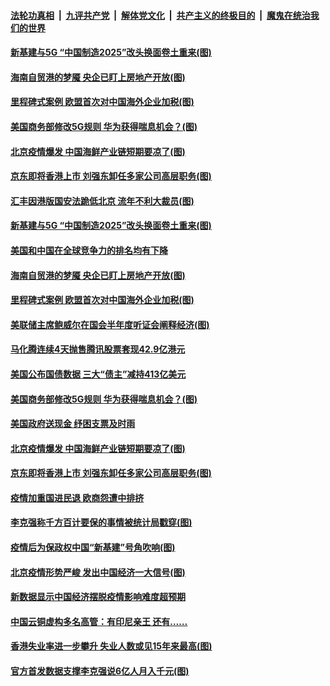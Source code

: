 ####  [法轮功真相](../../../../basic/blob/master/README.md?t=06172302) &nbsp;|&nbsp; [九评共产党](../../../../9ping.md/blob/master/README.md?t=06172302) &nbsp;|&nbsp; [解体党文化](../../../../jtdwh.md/blob/master/README.md?t=06172302)  &nbsp;|&nbsp; [共产主义的终极目的](../../../../gczydzjmd.md/blob/master/README.md?t=06172302) &nbsp;|&nbsp; [魔鬼在统治我们的世界](../../../../mgztzwmdsj.md/blob/master/README.md?t=06172302) 

#### [新基建与5G “中国制造2025”改头换面卷土重来(图)](../pages/p5/936852.md?t=06172302) 

#### [海南自贸港的梦魇 央企已盯上房地产开放(图)](../pages/p5/936764.md?t=06172302) 

#### [里程碑式案例 欧盟首次对中国海外企业加税(图)](../pages/p5/936763.md?t=06172302) 

#### [美国商务部修改5G规则 华为获得喘息机会？(图)](../pages/p5/936752.md?t=06172302) 

#### [北京疫情爆发 中国海鲜产业链短期要凉了(图)](../pages/p5/936744.md?t=06172302) 

#### [京东即将香港上市 刘强东卸任多家公司高层职务(图)](../pages/p5/936735.md?t=06172302) 

#### [汇丰因港版国安法跪低北京 流年不利大裁员(图)](../pages/p5/936862.md?t=06172302) 

#### [新基建与5G “中国制造2025”改头换面卷土重来(图)](../pages/p5/936852.md?t=06172302) 

#### [美国和中国在全球竞争力的排名均有下降](../pages/p5/936847.md?t=06172302) 

#### [海南自贸港的梦魇 央企已盯上房地产开放(图)](../pages/p5/936764.md?t=06172302) 

#### [里程碑式案例 欧盟首次对中国海外企业加税(图)](../pages/p5/936763.md?t=06172302) 

#### [美联储主席鲍威尔在国会半年度听证会阐释经济(图)](../pages/p5/936791.md?t=06172302) 

#### [马化腾连续4天抛售腾讯股票套现42.9亿港元](../pages/p5/936780.md?t=06172302) 

#### [美国公布国债数据 三大“债主”减持413亿美元](../pages/p5/936779.md?t=06172302) 

#### [美国商务部修改5G规则 华为获得喘息机会？(图)](../pages/p5/936752.md?t=06172302) 

#### [美国政府送现金 纾困支票及时雨](../pages/p5/936747.md?t=06172302) 

#### [北京疫情爆发 中国海鲜产业链短期要凉了(图)](../pages/p5/936744.md?t=06172302) 

#### [京东即将香港上市 刘强东卸任多家公司高层职务(图)](../pages/p5/936735.md?t=06172302) 

#### [疫情加重国进民退 欧商怨遭中排挤](../pages/p5/936688.md?t=06172302) 

#### [李克强称千方百计要保的事情被统计局戳穿(图)](../pages/p5/936654.md?t=06172302) 

#### [疫情后为保政权中国“新基建”号角吹响(图)](../pages/p5/936681.md?t=06172302) 

#### [北京疫情形势严峻 发出中国经济一大信号(图)](../pages/p5/936662.md?t=06172302) 

#### [新数据显示中国经济摆脱疫情影响难度超预期](../pages/p5/936678.md?t=06172302) 

#### [中国云铜虚构多名高管：有印尼亲王 还有……](../pages/p5/936645.md?t=06172302) 

#### [香港失业率进一步攀升 失业人数或见15年来最高(图)](../pages/p5/936642.md?t=06172302) 

#### [官方首发数据支撑李克强说6亿人月入千元(图)](../pages/p5/936639.md?t=06172302) 

